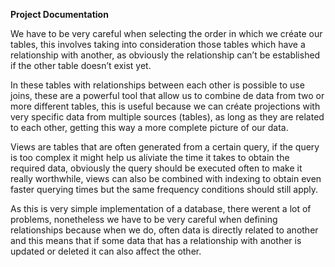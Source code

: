 **Project Documentation**

We have to be very careful when selecting the order in which we créate our tables, this involves taking into consideration those tables which have a relationship with another, as obviously the relationship can’t be established if the other table doesn’t exist yet.

In these tables with relationships between each other is possible to use joins, these are a powerful tool that allow us to combine de data from two or more different tables, this is useful because we can créate projections with very specific data from multiple sources (tables), as long as they are related to each other, getting this way a more complete picture of our data.

Views are tables that are often generated from a certain query, if the query is too complex it might help us alíviate the time it takes to obtain the required data, obviously the query should be executed often to make it really worthwhile, views can also be combined with indexing to obtain even faster querying times but the same frequency conditions should still apply.

As this is very simple implementation of a database, there werent a lot of problems, nonetheless we have to be very careful when defining relationships because when we do, often data is directly related to another and this means that if some data that has a relationship with another is updated or deleted it can also affect the other.
